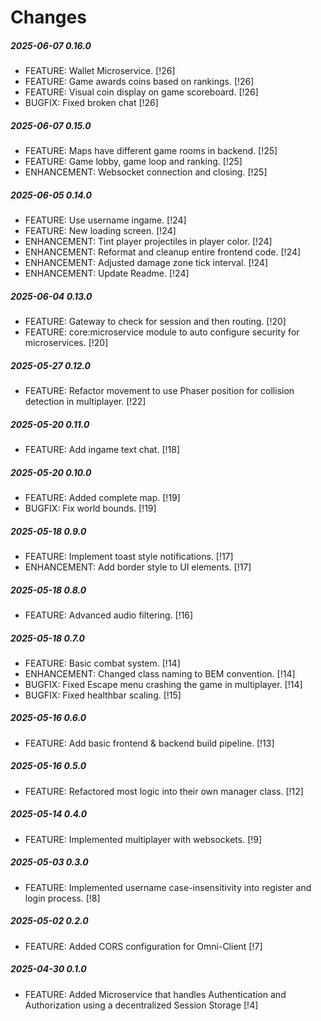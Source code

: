 # Changes

##### 2025-06-07 0.16.0

- FEATURE: Wallet Microservice. [!26]
- FEATURE: Game awards coins based on rankings. [!26]
- FEATURE: Visual coin display on game scoreboard. [!26]
- BUGFIX: Fixed broken chat [!26]

##### 2025-06-07 0.15.0

- FEATURE: Maps have different game rooms in backend. [!25]
- FEATURE: Game lobby, game loop and ranking. [!25]
- ENHANCEMENT: Websocket connection and closing. [!25]

##### 2025-06-05 0.14.0

- FEATURE: Use username ingame. [!24]
- FEATURE: New loading screen. [!24]
- ENHANCEMENT: Tint player projectiles in player color. [!24]
- ENHANCEMENT: Reformat and cleanup entire frontend code. [!24]
- ENHANCEMENT: Adjusted damage zone tick interval. [!24]
- ENHANCEMENT: Update Readme. [!24]

##### 2025-06-04 0.13.0

- FEATURE: Gateway to check for session and then routing. [!20]
- FEATURE: core:microservice module to auto configure security for microservices. [!20]

##### 2025-05-27 0.12.0

- FEATURE: Refactor movement to use Phaser position for collision detection in multiplayer. [!22]

##### 2025-05-20 0.11.0

- FEATURE: Add ingame text chat. [!18]

##### 2025-05-20 0.10.0

- FEATURE: Added complete map. [!19]
- BUGFIX: Fix world bounds. [!19]

##### 2025-05-18 0.9.0

- FEATURE: Implement toast style notifications. [!17]
- ENHANCEMENT: Add border style to UI elements. [!17]

##### 2025-05-18 0.8.0

- FEATURE: Advanced audio filtering. [!16]

##### 2025-05-18 0.7.0

- FEATURE: Basic combat system. [!14]
- ENHANCEMENT: Changed class naming to BEM convention. [!14]
- BUGFIX: Fixed Escape menu crashing the game in multiplayer. [!14]
- BUGFIX: Fixed healthbar scaling. [!15]

##### 2025-05-16 0.6.0

- FEATURE: Add basic frontend & backend build pipeline. [!13]

##### 2025-05-16 0.5.0

- FEATURE: Refactored most logic into their own manager class. [!12]

##### 2025-05-14 0.4.0

- FEATURE: Implemented multiplayer with websockets. [!9]

##### 2025-05-03 0.3.0

- FEATURE: Implemented username case-insensitivity into register and login process. [!8]

##### 2025-05-02 0.2.0

- FEATURE: Added CORS configuration for Omni-Client [!7]

##### 2025-04-30 0.1.0

- FEATURE: Added Microservice that handles Authentication and Authorization using a decentralized Session Storage [!4]

